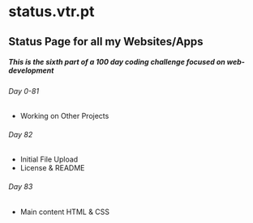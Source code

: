 # status.vtr.pt
## Status Page for all my Websites/Apps

##### This is the sixth part of a 100 day coding challenge focused on web-development

###### Day 0-81
- Working on Other Projects

###### Day 82
- Initial File Upload
- License & README

###### Day 83
- Main content HTML & CSS